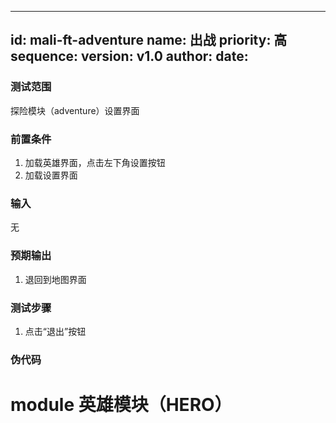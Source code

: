 --------
id: mali-ft-adventure
name: 出战
priority: 高
sequence: 
version: v1.0
author: 
date: 
--------
### 测试范围
  探险模块（adventure）设置界面
### 前置条件
  1. 加载英雄界面，点击左下角设置按钮
  2. 加载设置界面
### 输入
  无
### 预期输出
  1. 退回到地图界面
  
### 测试步骤
  1.  点击“退出”按钮

### 伪代码
# module 英雄模块（HERO）
